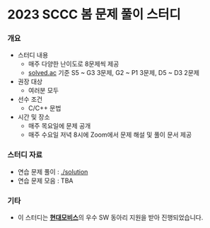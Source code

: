 # 2023 SCCC 봄 문제 풀이 스터디

### 개요

* 스터디 내용
  * 매주 다양한 난이도로 8문제씩 제공
  * [solved.ac](https://solved.ac) 기준 S5 ~ G3 3문제, G2 ~ P1 3문제, D5 ~ D3 2문제
* 권장 대상
  * 여러분 모두
* 선수 조건
  * C/C++ 문법
* 시간 및 장소
  * 매주 목요일에 문제 공개
  * 매주 수요일 저녁 8시에 Zoom에서 문제 해설 및 풀이 문서 제공

### 스터디 자료

* 연습 문제 풀이 : [./solution](./solution)
* 연습 문제 모음 : TBA

### 기타

* 이 스터디는 [**현대모비스**](https://www.mobis.co.kr/kr/index.do)의 우수 SW 동아리 지원을 받아 진행되었습니다.